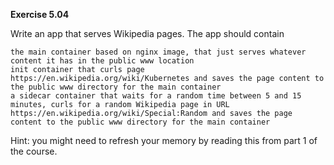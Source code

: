 **Exercise 5.04**

Write an app that serves Wikipedia pages. The app should contain

    the main container based on nginx image, that just serves whatever content it has in the public www location
    init container that curls page https://en.wikipedia.org/wiki/Kubernetes and saves the page content to the public www directory for the main container
    a sidecar container that waits for a random time between 5 and 15 minutes, curls for a random Wikipedia page in URL https://en.wikipedia.org/wiki/Special:Random and saves the page content to the public www directory for the main container

Hint: you might need to refresh your memory by reading this from part 1 of the course.
